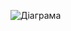![Діаграма](https://github.com/ip-85/System-Dynamics/blob/master/Doc/UMLDiagrams/scenarios/guest/authorization/diagramOUT/UC3.png)
